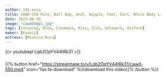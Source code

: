 ```yaml
---
author: j91.asia
title: CAWD-550 Pole, Ball Bag, Anal, Nipple, Feet, Ears, Whole Body Licking Leverage Slut Ruru Mishiro
date: 2023-06-30
image: "cawd550pl.jpg"
tags: [Censored, Blow, Creampie, Kiss, Slut, Solowork, Uniform]
maker: [Kawaii]
actress: [Mishiro Ruru]
---
```



{{< youtubepl Lqb2OpYV44tRk31 >}}
###

{{% button href="https://streamtape.to/v/Lqb2OpYV44tRk31/cawd-550.mp4" icon="fas fa-download" %}}download this video{{% /button %}}


